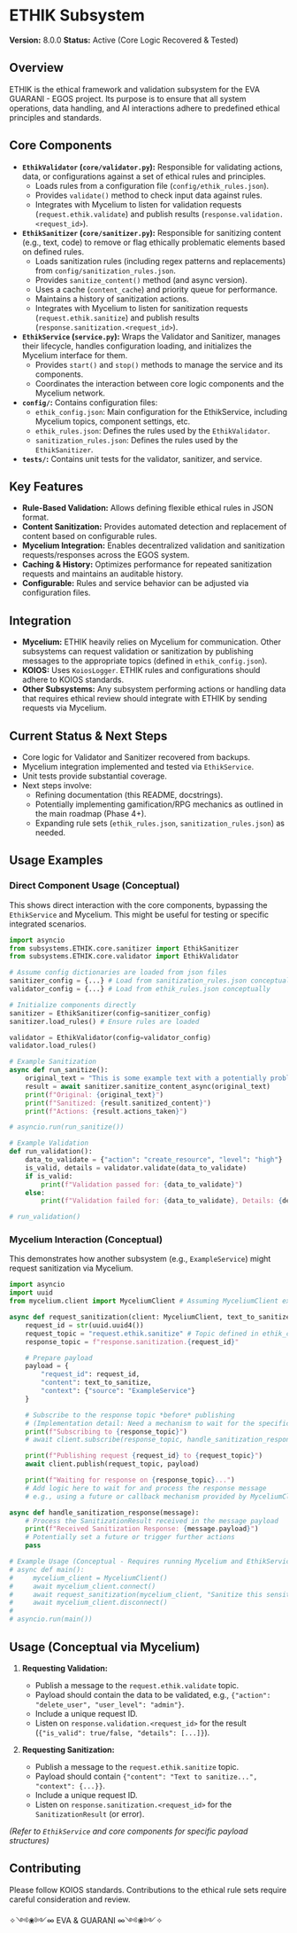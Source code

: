 # ETHIK Subsystem

**Version:** 8.0.0
**Status:** Active (Core Logic Recovered & Tested)

## Overview

ETHIK is the ethical framework and validation subsystem for the EVA GUARANI - EGOS project. Its purpose is to ensure that all system operations, data handling, and AI interactions adhere to predefined ethical principles and standards.

## Core Components

*   **`EthikValidator` (`core/validator.py`):** Responsible for validating actions, data, or configurations against a set of ethical rules and principles.
    *   Loads rules from a configuration file (`config/ethik_rules.json`).
    *   Provides `validate()` method to check input data against rules.
    *   Integrates with Mycelium to listen for validation requests (`request.ethik.validate`) and publish results (`response.validation.<request_id>`).
*   **`EthikSanitizer` (`core/sanitizer.py`):** Responsible for sanitizing content (e.g., text, code) to remove or flag ethically problematic elements based on defined rules.
    *   Loads sanitization rules (including regex patterns and replacements) from `config/sanitization_rules.json`.
    *   Provides `sanitize_content()` method (and async version).
    *   Uses a cache (`content_cache`) and priority queue for performance.
    *   Maintains a history of sanitization actions.
    *   Integrates with Mycelium to listen for sanitization requests (`request.ethik.sanitize`) and publish results (`response.sanitization.<request_id>`).
*   **`EthikService` (`service.py`):** Wraps the Validator and Sanitizer, manages their lifecycle, handles configuration loading, and initializes the Mycelium interface for them.
    *   Provides `start()` and `stop()` methods to manage the service and its components.
    *   Coordinates the interaction between core logic components and the Mycelium network.
*   **`config/`:** Contains configuration files:
    *   `ethik_config.json`: Main configuration for the EthikService, including Mycelium topics, component settings, etc.
    *   `ethik_rules.json`: Defines the rules used by the `EthikValidator`.
    *   `sanitization_rules.json`: Defines the rules used by the `EthikSanitizer`.
*   **`tests/`:** Contains unit tests for the validator, sanitizer, and service.

## Key Features

*   **Rule-Based Validation:** Allows defining flexible ethical rules in JSON format.
*   **Content Sanitization:** Provides automated detection and replacement of content based on configurable rules.
*   **Mycelium Integration:** Enables decentralized validation and sanitization requests/responses across the EGOS system.
*   **Caching & History:** Optimizes performance for repeated sanitization requests and maintains an auditable history.
*   **Configurable:** Rules and service behavior can be adjusted via configuration files.

## Integration

*   **Mycelium:** ETHIK heavily relies on Mycelium for communication. Other subsystems can request validation or sanitization by publishing messages to the appropriate topics (defined in `ethik_config.json`).
*   **KOIOS:** Uses `KoiosLogger`. ETHIK rules and configurations should adhere to KOIOS standards.
*   **Other Subsystems:** Any subsystem performing actions or handling data that requires ethical review should integrate with ETHIK by sending requests via Mycelium.

## Current Status & Next Steps

*   Core logic for Validator and Sanitizer recovered from backups.
*   Mycelium integration implemented and tested via `EthikService`.
*   Unit tests provide substantial coverage.
*   Next steps involve:
    *   Refining documentation (this README, docstrings).
    *   Potentially implementing gamification/RPG mechanics as outlined in the main roadmap (Phase 4+).
    *   Expanding rule sets (`ethik_rules.json`, `sanitization_rules.json`) as needed.

## Usage Examples

### Direct Component Usage (Conceptual)

This shows direct interaction with the core components, bypassing the `EthikService` and Mycelium. This might be useful for testing or specific integrated scenarios.

```python
import asyncio
from subsystems.ETHIK.core.sanitizer import EthikSanitizer
from subsystems.ETHIK.core.validator import EthikValidator

# Assume config dictionaries are loaded from json files
sanitizer_config = {...} # Load from sanitization_rules.json conceptually
validator_config = {...} # Load from ethik_rules.json conceptually

# Initialize components directly
sanitizer = EthikSanitizer(config=sanitizer_config)
sanitizer.load_rules() # Ensure rules are loaded

validator = EthikValidator(config=validator_config)
validator.load_rules()

# Example Sanitization
async def run_sanitize():
    original_text = "This is some example text with a potentially problematic word."
    result = await sanitizer.sanitize_content_async(original_text)
    print(f"Original: {original_text}")
    print(f"Sanitized: {result.sanitized_content}")
    print(f"Actions: {result.actions_taken}")

# asyncio.run(run_sanitize())

# Example Validation
def run_validation():
    data_to_validate = {"action": "create_resource", "level": "high"}
    is_valid, details = validator.validate(data_to_validate)
    if is_valid:
        print(f"Validation passed for: {data_to_validate}")
    else:
        print(f"Validation failed for: {data_to_validate}, Details: {details}")

# run_validation()
```

### Mycelium Interaction (Conceptual)

This demonstrates how another subsystem (e.g., `ExampleService`) might request sanitization via Mycelium.

```python
import asyncio
import uuid
from mycelium.client import MyceliumClient # Assuming MyceliumClient exists

async def request_sanitization(client: MyceliumClient, text_to_sanitize: str):
    request_id = str(uuid.uuid4())
    request_topic = "request.ethik.sanitize" # Topic defined in ethik_config.json
    response_topic = f"response.sanitization.{request_id}"

    # Prepare payload
    payload = {
        "request_id": request_id,
        "content": text_to_sanitize,
        "context": {"source": "ExampleService"}
    }

    # Subscribe to the response topic *before* publishing
    # (Implementation detail: Need a mechanism to wait for the specific response)
    print(f"Subscribing to {response_topic}")
    # await client.subscribe(response_topic, handle_sanitization_response)

    print(f"Publishing request {request_id} to {request_topic}")
    await client.publish(request_topic, payload)

    print(f"Waiting for response on {response_topic}...")
    # Add logic here to wait for and process the response message
    # e.g., using a future or callback mechanism provided by MyceliumClient

async def handle_sanitization_response(message):
    # Process the SanitizationResult received in the message payload
    print(f"Received Sanitization Response: {message.payload}")
    # Potentially set a future or trigger further actions
    pass

# Example Usage (Conceptual - Requires running Mycelium and EthikService)
# async def main():
#     mycelium_client = MyceliumClient()
#     await mycelium_client.connect()
#     await request_sanitization(mycelium_client, "Sanitize this sensitive content.")
#     await mycelium_client.disconnect()
#
# asyncio.run(main())
```

## Usage (Conceptual via Mycelium)

1.  **Requesting Validation:**
    *   Publish a message to the `request.ethik.validate` topic.
    *   Payload should contain the data to be validated, e.g., `{"action": "delete_user", "user_level": "admin"}`.
    *   Include a unique request ID.
    *   Listen on `response.validation.<request_id>` for the result (`{"is_valid": true/false, "details": [...]}`).

2.  **Requesting Sanitization:**
    *   Publish a message to the `request.ethik.sanitize` topic.
    *   Payload should contain `{"content": "Text to sanitize...", "context": {...}}`.
    *   Include a unique request ID.
    *   Listen on `response.sanitization.<request_id>` for the `SanitizationResult` (or error).

*(Refer to `EthikService` and core components for specific payload structures)*

## Contributing

Please follow KOIOS standards. Contributions to the ethical rule sets require careful consideration and review.

✧༺❀༻∞ EVA & GUARANI ∞༺❀༻✧

